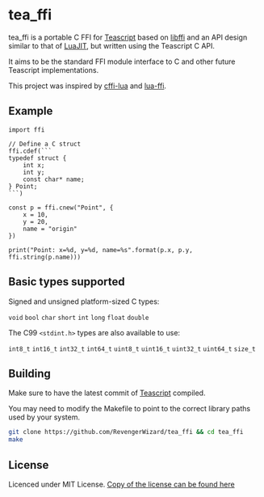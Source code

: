 # tea_ffi

[LuaJIT]: https://luajit.org/
[Teascript]: https://github.com/RevengerWizard/teascript
[libffi]: https://sourceware.org/libffi/

[cffi-lua]: https://github.com/q66/cffi-lua
[lua-ffi]: https://github.com/zhaojh329/lua-ffi

tea_ffi is a portable C FFI for [Teascript] based on [libffi] and an API design similar to that of [LuaJIT], but written using the Teascript C API.

It aims to be the standard FFI module interface to C and other future Teascript implementations.

This project was inspired by [cffi-lua] and [lua-ffi].

## Example

```tea
import ffi

// Define a C struct
ffi.cdef(```
typedef struct {
    int x;
    int y;
    const char* name;
} Point;
```)

const p = ffi.cnew("Point", {
    x = 10,
    y = 20,
    name = "origin"
})

print("Point: x=%d, y=%d, name=%s".format(p.x, p.y, ffi.string(p.name)))
```

## Basic types supported

Signed and unsigned platform-sized C types:

`void` `bool` `char` `short` `int` `long` `float` `double`

The C99 `<stdint.h>` types are also available to use:

`int8_t` `int16_t` `int32_t` `int64_t` `uint8_t` `uint16_t` `uint32_t` `uint64_t` `size_t`

## Building

Make sure to have the latest commit of [Teascript] compiled.

You may need to modify the Makefile to point to the correct library paths used by your system.

```bash
git clone https://github.com/RevengerWizard/tea_ffi && cd tea_ffi
make
```

## License

Licenced under MIT License. [Copy of the license can be found here](https://github.com/RevengerWizard/tea_ffi/blob/master/LICENSE)
